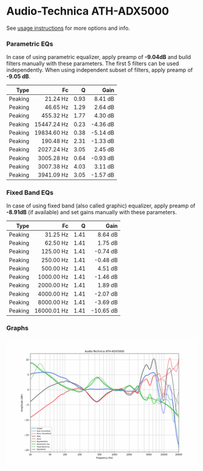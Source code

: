 # Audio-Technica ATH-ADX5000
See [usage instructions](https://github.com/jaakkopasanen/AutoEq#usage) for more options and info.

### Parametric EQs
In case of using parametric equalizer, apply preamp of **-9.04dB** and build filters manually
with these parameters. The first 5 filters can be used independently.
When using independent subset of filters, apply preamp of **-9.05 dB**.

| Type    | Fc          |    Q | Gain     |
|--------:|------------:|-----:|---------:|
| Peaking | 21.24 Hz    | 0.93 | 8.41 dB  |
| Peaking | 46.65 Hz    | 1.29 | 2.64 dB  |
| Peaking | 455.32 Hz   | 1.77 | 4.30 dB  |
| Peaking | 15447.24 Hz | 0.23 | -4.36 dB |
| Peaking | 19834.60 Hz | 0.38 | -5.14 dB |
| Peaking | 190.48 Hz   | 2.31 | -1.33 dB |
| Peaking | 2027.24 Hz  | 3.05 | 2.45 dB  |
| Peaking | 3005.28 Hz  | 0.64 | -0.93 dB |
| Peaking | 3007.38 Hz  | 4.03 | 3.11 dB  |
| Peaking | 3941.09 Hz  | 3.05 | -1.57 dB |

### Fixed Band EQs
In case of using fixed band (also called graphic) equalizer, apply preamp of **-8.91dB**
(if available) and set gains manually with these parameters.

| Type    | Fc          |    Q | Gain      |
|--------:|------------:|-----:|----------:|
| Peaking | 31.25 Hz    | 1.41 | 8.64 dB   |
| Peaking | 62.50 Hz    | 1.41 | 1.75 dB   |
| Peaking | 125.00 Hz   | 1.41 | -0.74 dB  |
| Peaking | 250.00 Hz   | 1.41 | -0.48 dB  |
| Peaking | 500.00 Hz   | 1.41 | 4.51 dB   |
| Peaking | 1000.00 Hz  | 1.41 | -1.46 dB  |
| Peaking | 2000.00 Hz  | 1.41 | 1.89 dB   |
| Peaking | 4000.00 Hz  | 1.41 | -2.07 dB  |
| Peaking | 8000.00 Hz  | 1.41 | -3.69 dB  |
| Peaking | 16000.01 Hz | 1.41 | -10.65 dB |

### Graphs
![](./Audio-Technica%20ATH-ADX5000.png)